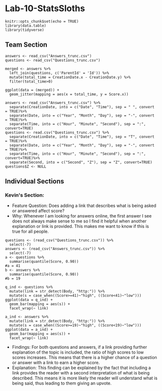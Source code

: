 # Lab-10-StatsSloths
```{r setup, include=FALSE}
knitr::opts_chunk$set(echo = TRUE)
library(data.table)
library(tidyverse)
```
## Team Section

```{r}
answers <- read_csv("Answers_trunc.csv")
questions <- read_csv("Questions_trunc.csv")

merged <- answers %>%
  left_join(questions, c('ParentId' = 'Id')) %>%
  mutate(total_time = CreationDate.x - CreationDate.y) %>%
  filter(total_time>0)

ggplot(data = (merged)) + 
  geom_jitter(mapping = aes(x = total_time, y = Score.x))
```
```{r}
answers <- read_csv("Answers_trunc.csv") %>%
  separate(CreationDate, into = c("Date", "Time"), sep = " ", convert = TRUE)%>%
  separate(Date, into = c("Year", "Month", "Day"), sep = "-", convert = TRUE)%>%
  separate(Time, into = c("Hour", "Minute", "Second"), sep = ":", convert=TRUE)
questions <- read.csv("Questions_trunc.csv") %>%
  separate(CreationDate, into = c("Date", "Time"), sep = "T", convert = TRUE)%>%
  separate(Date, into = c("Year", "Month", "Day"), sep = "-", convert = TRUE)%>%
  separate(Time, into = c("Hour", "Minute", "Second"), sep = ":", convert=TRUE)%>%
  separate(Second, into = c("Second", "Z"), sep = "Z", convert=TRUE)
questions$Z <- NULL
```
## Individual Sections
### Kevin's Section: 
* Feature Question: Does adding a link that describes what is being asked or answered affect score?
* Why: Whenever I am looking for answers online, the first answer I see does not always make sense to me so I find it helpful when another explanation or link is provided. This makes me want to know if this is true for all people.

```{r}
questions <- (read_csv("Questions_trunc.csv")) %>%
  select(-7)
answers <- (read_csv("Answers_trunc.csv")) %>%
  select(-7)
a <- questions %>%
  summarise(quantile(Score, 0.90))
#a = 41
b <- answers %>%
  summarise(quantile(Score, 0.90))
#b = 19

q_ind <- questions %>%
  mutate(link = str_detect(Body, "http:")) %>%
  mutate(s = case_when((Score>=41)~"high", ((Score<41)~"low")))
ggplot(data = q_ind) +
  geom_bar(mapping = aes(s)) +
  facet_wrap(~ link)

a_ind <- answers %>%
  mutate(link = str_detect(Body, "http:")) %>%
  mutate(s = case_when((Score>=19)~"high", ((Score<19)~"low")))
ggplot(data = a_ind) +
  geom_bar(mapping = aes(s)) +
  facet_wrap(~ link)
```

* Findings: For both questions and answers, if a link providing further explanation of the topic is included, the ratio of high scores to low scores increases. This means that there is a higher chance of a question or answer with a link to earn a higher score.
* Explanation: This finding can be explained by the fact that including a link provides the reader with a second interpretation of what is being described. This means it is more likely the reader will understand what is being said, thus leading to them giving an upvote.
